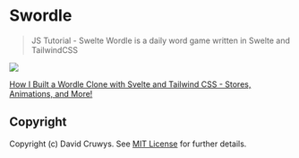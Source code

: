 # Swordle

> JS Tutorial - Swelte Wordle is a daily word game written in Swelte and TailwindCSS

![](./screenshot.png)

[How I Built a Wordle Clone with Svelte and Tailwind CSS - Stores, Animations, and More!](https://www.youtube.com/watch?v=VRcKGjC1UHk)

## Copyright

Copyright (c) David Cruwys. See [MIT License](LICENSE.txt) for further details.
